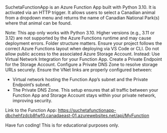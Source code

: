 SuchetaFunctionApp is an Azure Function App built with Python 3.10. It is activated via an HTTP trigger. It allows users to select a Canadian animal from a dropdown menu and returns the name of Canadian National Park(s) where that animal can be found.

Note: This app only works with Python 3.10. Higher versions (e.g., 3.11 or 3.12) are not supported by the Azure Functions runtime and may cause deployment errors.
Folder structure matters. Ensure your project follows the correct Azure Functions layout when deploying via VS Code or CLI.
Do not allow public access to the associated Azure Storage Account. Instead:
Use Virtual Network Integration for your Function App.
Create a Private Endpoint for the Storage Account.
Configure a Private DNS Zone to resolve storage URLs securely.
Ensure the VNet links are properly configured between:
- Virtual network hosting the Function App’s subnet and the Private Endpoint’s subnet.
- The Private DNS Zone.
This setup ensures that all traffic between your Function App and Storage Account stays within your private network, improving security.

Link to the Function App: https://suchetafunctionapp-dbchehfzdcb8fwf0.canadaeast-01.azurewebsites.net/api/MyFunction

Have fun coding! This is for educational purposes only.
